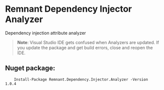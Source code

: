 # Remnant Dependency Injector Analyzer
Dependency injection attribute analyzer

> **Note**: Visual Studio IDE gets confused when Analyzers are updated. 
> If you update the package and get build errors, close and reopen the IDE.

## Nuget package:

        Install-Package Remnant.Dependency.Injector.Analyzer -Version 1.0.4
